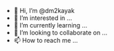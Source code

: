 - 👋 Hi, I’m @dm2kayak
- 👀 I’m interested in ...
- 🌱 I’m currently learning ...
- 💞️ I’m looking to collaborate on ...
- 📫 How to reach me ...

<!---
dm2kayak/dm2kayak is a ✨ special ✨ repository because its `README.md` (this file) appears on your GitHub profile.
You can click the Preview link to take a look at your changes.
--->

